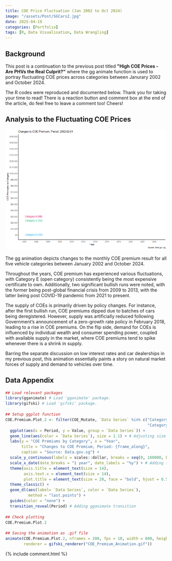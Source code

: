 ```yaml
---
title: COE Price Fluctuation (Jan 2002 to Oct 2024)
image: "/assets/Post/SGCars2.jpg"
date: 2025-04-19
categories: [Portfolio]
tags: [R, Data Visualisation, Data Wrangling]
---
```


## Background

This post is a continuation to the previous post titled **"High COE Prices - Are PHVs the Real Culprit?"** where the gg animate function is used to portray fluctuating COE prices across categories between Janurary 2002 and October 2024.

The R codes were reproduced and documented below. Thank you for taking your time to read! There is a reaction button and comment box at the end of the article, do feel free to leave a comment too! Cheers!

## Analysis to the Fluctuating COE Prices

![Animation 1](assets/COE/COE_Premium_Animation.gif)

The gg animation depicts changes to the monthly COE premium result for all five vehicle categories between January 2002 and October 2024. 

Throughout the years, COE premium has experienced various fluctuations, with Category E (open category) consistently being the most expensive certificate to own. Additionally, two significant bullish runs were noted, with the former being post-global financial crisis from 2009 to 2013, with the latter being post COVID-19 pandemic from 2021 to present.

The supply of COEs is primarily driven by policy changes. For instance, after the first bullish run, COE premiums dipped due to batches of cars being deregistered. However, supply was artificially reduced following Government’s announcement of a zero-growth rate policy in February 2018, leading to a rise in COE premiums. On the flip side, demand for COEs is influenced by individual wealth and consumer spending power, coupled with available supply in the market, where COE premiums tend to spike whenever there is a shrink in supply.

Barring the separate discussion on low interest rates and car dealerships in my previous post, this animation essentially paints a story on natural market forces of supply and demand to vehicles over time.

## Data Appendix

``` r
## Load relevant packages
library(gganimate) # Load 'gganimate' package.
library(gifski) # Load 'gifski' package.

## Setup ggplot function
COE.Premium.Plot.2 <- filter(COE_Mutate, `Data Series` %in% c("Category A (S$)", "Category B (S$)", "Category C (S$)", 
                                                              "Category D (S$)", "Category E (S$)")) %>%
  ggplot(aes(x = Period, y = Value, group = `Data Series`)) +
  geom_line(aes(color = `Data Series`), size = 1.1) + # Adjusting size to make lines thicker.
  labs(y = "COE Premiums by Category", x = "Year",
       title = "Changes to COE Premium, Period: {frame_along}",
       caption = "Source: Data.gov.sg") +
  scale_y_continuous(labels = scales::dollar, breaks = seq(0, 160000, by = 10000)) + # Adding formatting to y-axis with currency.
  scale_x_date(date_breaks = "1 year", date_labels = "%y") + # Adding formatting to x-axis to declutter number of years shown.
  theme(axis.title = element_text(size = 14),
        axis.text.x = element_text(size = 14),
        plot.title = element_text(size = 20, face = "bold", hjust = 0.5)) +
  theme_classic() +
  geom_dl(aes(label= `Data Series`, color = `Data Series`),
          method = "last.points") + 
  guides(color = "none") +
  transition_reveal(Period) # Adding gganimate transition

## Check plotting
COE.Premium.Plot.2

## Saving the animation as .gif file
animate(COE.Premium.Plot.2, nframes = 200, fps = 10, width = 800, height = 600, 
        renderer = gifski_renderer("COE_Premium_Animation.gif"))
```

{% include comment.html %}